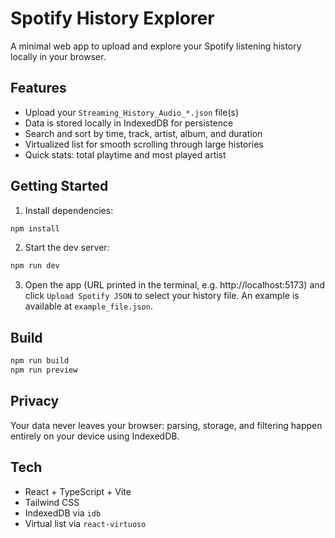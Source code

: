 # Spotify History Explorer

A minimal web app to upload and explore your Spotify listening history locally in your browser.

## Features

- Upload your `Streaming_History_Audio_*.json` file(s)
- Data is stored locally in IndexedDB for persistence
- Search and sort by time, track, artist, album, and duration
- Virtualized list for smooth scrolling through large histories
- Quick stats: total playtime and most played artist

## Getting Started

1. Install dependencies:

```cmd
npm install
```

2. Start the dev server:

```cmd
npm run dev
```

3. Open the app (URL printed in the terminal, e.g. http://localhost:5173) and click `Upload Spotify JSON` to select your history file. An example is available at `example_file.json`.

## Build

```cmd
npm run build
npm run preview
```

## Privacy

Your data never leaves your browser: parsing, storage, and filtering happen entirely on your device using IndexedDB.

## Tech

- React + TypeScript + Vite
- Tailwind CSS
- IndexedDB via `idb`
- Virtual list via `react-virtuoso`

